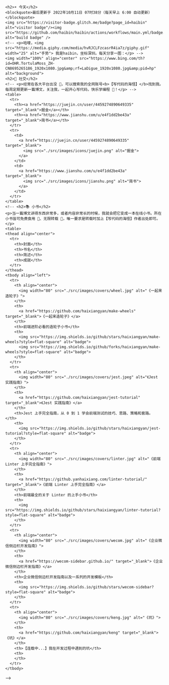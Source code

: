    <h2>☀️ 今天</h2>
    <blockquote>最后更新于 2022年10月11日 07时38分（每天早上 6:00 自动更新）</blockquote>
    <img src="https://visitor-badge.glitch.me/badge?page_id=haibin" alt="visitor badge"/><img src="https://github.com/haibin/haibin/actions/workflows/main.yml/badge.svg" alt="build badge" />
    <!-- <p>哈喽，<img src="https://media.giphy.com/media/hvRJCLFzcasrR4ia7z/giphy.gif" width="25" alt="手势"> 我是haibin，坐标深圳。每天分享一图：</p> -->
    <img width="100%" align="center" src="https://www.bing.com/th?id=OHR.TortulaMoss_ZH-CN8695265186_1920x1080.jpg&amp;rf=LaDigue_1920x1080.jpg&amp;pid=hp" alt="background">
    <h2>🙌 社交</h2>
    <!-- <p>经常在各大平台出没 👻，可以搜索我的全网账号<b>【写代码的海怪】</b>找到我。每周定期更新一篇博文，关注我，一起开心写代码，快乐学编程 💪！</p> -->
    <table>
      <tr>
        <th><a href="https://juejin.cn/user/4459274890649335" target="_blank">掘金</a></th>
        <th><a href="https://www.jianshu.com/u/e4f1dd2be43a" target="_blank">简书</a></th>
      </tr>
      <tr>
        <td>
          <a href="https://juejin.cn/user/4459274890649335" target="_blank">
            <img src="./src/images/icons/juejin.png" alt="掘金">
          </a>
        </td>
        <td>
          <a href="https://www.jianshu.com/u/e4f1dd2be43a" target="_blank">
            <img src="./src/images/icons/jianshu.png" alt="简书">
          </a>
        </td>
      </tr>
    </table>
    <!-- <h2>📚 小书</h2>
    <p>当一篇博文讲得东西非常多，或者内容非常长的时候，我就会把它变成一本在线小书。所在小书皆可免费食用 🍝、无限转载 📣，唯一要求是转载时加上【写代码的海怪】作者出处即可。</p>
    <table>
    <thead align="center">
      <tr>
        <th>封面</th>
        <th>书名</th>
        <th>简述</th>
        <th>成就</th>
      </tr>
    </thead>
    <tbody align="left">
      <tr>
        <th align="center">
          <img width="80" src="./src/images/covers/wheel.jpg" alt="《一起来造轮子》">
        </th>
        <th>
          <a href="https://github.com/haixiangyan/make-wheels" target="_blank">《一起来造轮子》</a>
        </th>
        <th>前端进阶必看的造轮子小书</th>
        <th>
          <img src="https://img.shields.io/github/stars/haixiangyan/make-wheels?style=flat-square" alt="badge">
          <img src="https://img.shields.io/github/forks/haixiangyan/make-wheels?style=flat-square" alt="badge">
        </th>
      </tr>
      <tr>
        <th align="center">
          <img width="80" src="./src/images/covers/jest.jpeg" alt="《Jest 实践指南》">
        </th>
        <th>
          <a href="https://github.com/haixiangyan/jest-tutorial" target="_blank">《Jest 实践指南》</a>
        </th>
        <th>Jest 上手完全指南，从 0 到 1 学会前端测试的技巧、思路、策略和套路。</th>
        <th>
          <img src="https://img.shields.io/github/stars/haixiangyan/jest-tutorial?style=flat-square" alt="badge">
        </th>
      </tr>
      <tr>
        <th align="center">
          <img width="80" src="./src/images/covers/linter.jpg" alt="《前端 Linter 上手完全指南》">
        </th>
        <th>
          <a href="https://github.yanhaixiang.com/linter-tutorial/" target="_blank">《前端 Linter 上手完全指南》</a>
        </th>
        <th>前端最全的关于 Linter 的上手小书</th>
        <th>
          <img src="https://img.shields.io/github/stars/haixiangyan/linter-tutorial?style=flat-square" alt="badge">
        </th>
      </tr>
      <tr>
        <th align="center">
          <img width="80" src="./src/images/covers/wecom.jpg" alt="《企业微信侧边栏开发指南》">
        </th>
        <th>
          <a href="https://wecom-sidebar.github.io/" target="_blank">《企业微信侧边栏开发指南》</a>
        </th>
        <th>企业微信侧边栏开发指南以及一系列的开发模板</th>
        <th>
          <img src="https://img.shields.io/github/stars/wecom-sidebar?style=flat-square" alt="badge">
        </th>
      </tr>
      <tr>
        <th align="center">
          <img width="80" src="./src/images/covers/keng.jpg" alt="《坑》">
        </th>
        <th>
          <a href="https://github.com/haixiangyan/keng" target="_blank">《坑》</a>
        </th>
        <th>【连载中...】我在开发过程中遇到的坑</th>
        <th>
        </th>
      </tr>
    </tbody>
  </table> -->
  <!--<h2>💼 项目</h2>
  <p>下面是我在学前端的路上写的一些个人项目，有的比较认真 🧐，有的只是为了好玩 🎮，有的比较沙雕 🤪。</p>
  <table>
  <thead align="center">
    <tr>
      <th>项目</th>
      <th>Github</th>
      <th>简述</th>
      <th>技术</th>
      <th>成就</th>
    </tr>
  </thead>
  <tbody align="left">
    <tr>
      <th>
        <a href="https://github.yanhaixiang.com/overwatch-ui-doc/#/" target="_blank">
        overwatch-ui</a>
      </th>
      <th>
        <a href="https://github.com/haixiangyan/overwatch-ui" target="_blank">Github</a>
      </th>
      <th>🎮 守望先锋 UI 库</th>
      <th>
        <img src="https://img.shields.io/badge/Vue.js-35495E?style=flat-square&amp;logo=vue.js&amp;logoColor=4FC08" alt="badge">
        <img src="https://img.shields.io/badge/Sass-CC6699?style=flat-square&amp;logo=sass&amp;logoColor=white" alt="badge">
      </th>
      <th>
        <img src="https://img.shields.io/github/stars/haixiangyan/overwatch-ui?style=flat-square" alt="badge">
        <img src="https://img.shields.io/npm/dm/overwatch-ui?style=flat-square" alt="badge">
      </th>
    </tr>
    <tr>
      <th>
        <a href="https://github.com/haixiangyan/nest-todo" target="_blank">
        nest-todo</a>
      </th>
      <th>
        <a href="https://github.com/haixiangyan/nest-todo" target="_blank">Github</a>
      </th>
      <th>🐱 一个 Nest.js 的练手项目</th>
      <th>
        <img src="https://img.shields.io/badge/-NestJs-ea2845?style=flat-square&amp;logo=nestjs&amp;logoColor=white" alt="badge">
        <img src="https://img.shields.io/badge/TypeScript-007ACC?style=flat-square&amp;logo=typescript&amp;logoColor=white" alt="badge">
      </th>
      <th>
        <img src="https://img.shields.io/github/stars/haixiangyan/nest-todo?style=flat-square" alt="badge">
      </th>
    </tr>
    <tr>
      <th>
        <a href="https://chrome.google.com/webstore/detail/code-block-beautifier/gpcjjddhdnilcbddlonlfgdbejfboonn" target="_blank">
        codeblock-beautifier</a>
      </th>
      <th>
        <a href="https://github.com/haixiangyan/codeblock-beautifier" target="_blank">Github</a>
      </th>
      <th>💅 一个用于美化网页代码块的 Chrome 插件</th>
      <th>
        <img src="https://img.shields.io/badge/JavaScript-F7DF1E?style=flat-square&amp;logo=javascript&amp;logoColor=black" alt="badge">
        <img src="https://img.shields.io/badge/CSS3-1572B6?style=flat-square&amp;logo=css3&amp;logoColor=white" alt="badge">
      </th>
      <th>
        <img src="https://img.shields.io/chrome-web-store/users/gpcjjddhdnilcbddlonlfgdbejfboonn?style=flat-square" alt="badge">
        <img src="https://img.shields.io/chrome-web-store/stars/gpcjjddhdnilcbddlonlfgdbejfboonn?style=flat-square" alt="badge">
        <img src="https://img.shields.io/github/stars/haixiangyan/codeblock-beautifier?style=flat-square" alt="badge">
      </th>
    </tr>
    <tr>
      <th>
        <a href="https://github.yanhaixiang.com/guitar-tabs-editor/#/" target="_blank">
        guitar-tabs-editor</a>
      </th>
      <th>
        <a href="https://github.com/haixiangyan/guitar-tabs-editor" target="_blank">Github</a>
      </th>
      <th>🎸 一个在线吉他谱编辑器</th>
      <th>
        <img src="https://img.shields.io/badge/React-20232A?style=flat-square&amp;logo=react&amp;logoColor=61DAFB" alt="badge">
        <img src="https://img.shields.io/badge/React_Router-CA4245?style=flat-square&amp;logo=react-router&amp;logoColor=white" alt="badge">
      </th>
      <th>
        <img src="https://img.shields.io/github/stars/haixiangyan/guitar-tabs-editor?style=flat-square" alt="badge">
      </th>
    </tr>
    <tr>
      <th>
        <a href="https://github.yanhaixiang.com/ttplayer/" target="_blank">
        ttplayer</a>
      </th>
      <th>
        <a href="https://github.com/haixiangyan/ttplayer" target="_blank">Github</a>
      </th>
      <th>🎧 千千静听</th>
      <th>
        <img src="https://img.shields.io/badge/JavaScript-F7DF1E?style=flat-square&amp;logo=javascript&amp;logoColor=black" alt="badge">
      </th>
      <th>
        <img src="https://img.shields.io/github/stars/haixiangyan/ttplayer?style=flat-square" alt="badge">
      </th>
    </tr>
    <tr>
      <th>
        <a href="https://github.com/haixiangyan/me" target="_blank">
        me</a>
      </th>
      <th>
        <a href="https://github.com/haixiangyan/me" target="_blank">Github</a>
      </th>
      <th>👦 个人主页</th>
      <th>
        <img src="https://img.shields.io/badge/React-20232A?style=flat-square&amp;logo=react&amp;logoColor=61DAFB" alt="badge">
        <img src="https://img.shields.io/badge/TypeScript-007ACC?style=flat-square&amp;logo=typescript&amp;logoColor=white" alt="badge">
        <img src="https://img.shields.io/badge/Sass-CC6699?style=flat-square&amp;logo=sass&amp;logoColor=white" alt="badge">
      </th>
      <th>
        <img src="https://img.shields.io/github/stars/haixiangyan/me?style=flat-square" alt="badge">
      </th>
    </tr>
    <tr>
      <th>
        <a href="https://github.yanhaixiang.com/weixin-cash/" target="_blank">
        weixin-cash</a>
      </th>
      <th>
        <a href="https://github.com/haixiangyan/weixin-cash" target="_blank">Github</a>
      </th>
      <th>🧾 仿微信记账网页版</th>
      <th>
        <img src="https://img.shields.io/badge/React-20232A?style=flat-square&amp;logo=react&amp;logoColor=61DAFB" alt="badge">
        <img src="https://img.shields.io/badge/TypeScript-007ACC?style=flat-square&amp;logo=typescript&amp;logoColor=white" alt="badge">
        <img src="https://img.shields.io/badge/styled--components-DB7093?style=flat-square&amp;logo=styled-components&amp;logoColor=white" alt="badge">
      </th>
      <th>
        <img src="https://img.shields.io/github/stars/haixiangyan/weixin-cash?style=flat-square" alt="badge">
      </th>
    </tr>
    <tr>
      <th>
        <a href="https://github.yanhaixiang.com/sketch-book/" target="_blank">
        sketch-book</a>
      </th>
      <th>
        <a href="https://github.com/haixiangyan/sketch-book" target="_blank">Github</a>
      </th>
      <th>🎨 迷你小绘板</th>
      <th>
        <img src="https://img.shields.io/badge/JavaScript-F7DF1E?style=flat-square&amp;logo=javascript&amp;logoColor=black" alt="badge">
      </th>
      <th>
        <img src="https://img.shields.io/github/stars/haixiangyan/sketch-book?style=flat-square" alt="badge">
      </th>
    </tr>
    <tr>
      <th>
        <a href="https://github.yanhaixiang.com/wtf-cli" target="_blank">
        wtf-cli</a>
      </th>
      <th>
        <a href="https://github.com/haixiangyan/wtf-cli" target="_blank">Github</a>
      </th>
      <th>🖕 一个查询英文简写/缩写的命令行工具</th>
      <th>
        <img src="https://img.shields.io/badge/Node.js-43853D?style=flat-square&amp;logo=node.js&amp;logoColor=white" alt="badge">
      </th>
      <th>
        <img src="https://img.shields.io/github/stars/haixiangyan/wtf-cli?style=flat-square" alt="badge">
      </th>
    </tr>
    <tr>
      <th>
        <a href="https://marketplace.visualstudio.com/items?itemName=HaixiangYan.tenet" target="_blank">
        tenet</a>
      </th>
      <th>
        <a href="https://github.com/haixiangyan/tenet" target="_blank">Github</a>
      </th>
      <th>🧔🏿 一个让你可以反着写代码的 VsCode 插件</th>
      <th>
        <img src="https://img.shields.io/badge/JavaScript-F7DF1E?style=flat-square&amp;logo=javascript&amp;logoColor=black" alt="badge">
        <img src="https://img.shields.io/badge/Made%20for-VSCode-1f425f.svg?style=flat-square" alt="badge">
      </th>
      <th>
        <img src="https://img.shields.io/github/stars/haixiangyan/tenet?style=flat-square" alt="badge">
        <img src="https://img.shields.io/visual-studio-marketplace/i/HaixiangYan.tenet?style=flat-square" alt="badge">
        <img src="https://img.shields.io/visual-studio-marketplace/stars/HaixiangYan.tenet" alt="badge">
      </th>
    </tr>
    <tr>
      <th>
        <a href="https://github.yanhaixiang.com/banana/" target="_blank">
        banana</a>
      </th>
      <th>
        <a href="https://github.com/haixiangyan/banana" target="_blank">Github</a>
      </th>
      <th>🍌 一只可爱的香蕉</th>
      <th>
        <img src="https://img.shields.io/badge/CSS3-1572B6?style=flat-square&amp;logo=css3&amp;logoColor=white" alt="badge">
      </th>
      <th>
      </th>
    </tr>
  </tbody>
</table> -->